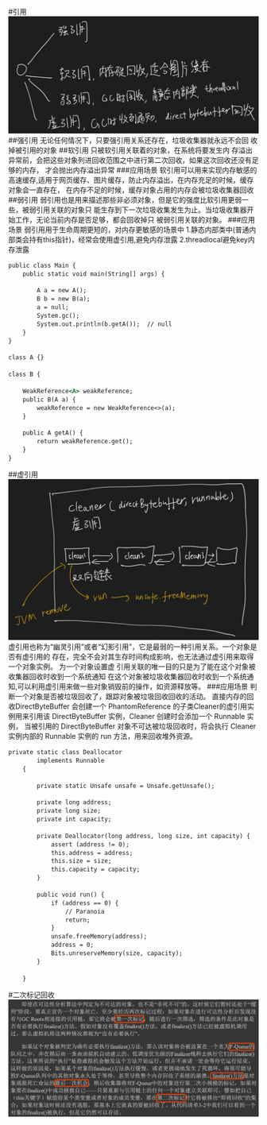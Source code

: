 #引用
![](.z_4_内存管理_01_对象引用_两次标记_images/6a3445ac.png)
##强引用
无论任何情况下，只要强引用关系还存在，垃圾收集器就永远不会回 收掉被引用的对象
##软引用
只被软引用关联着的对象，在系统将要发生内 存溢出异常前，会把这些对象列进回收范围之中进行第二次回收，如果这次回收还没有足够的内存， 才会抛出内存溢出异常
###应用场景
软引用可以用来实现内存敏感的高速缓存,适用于网页缓存、图片缓存，防止内存溢出，在内存充足的时候，缓存对象会一直存在，
在内存不足的时候，缓存对象占用的内存会被垃圾收集器回收
##弱引用
弱引用也是用来描述那些非必须对象，但是它的强度比软引用更弱一些，被弱引用关联的对象只 能生存到下一次垃圾收集发生为止。当垃圾收集器开始工作，无论当前内存是否足够，都会回收掉只 被弱引用关联的对象。
[](https://blog.csdn.net/lp15929801907/article/details/109459513)
###应用场景
弱引用用于生命周期更短的，对内存更敏感的场景中
1.静态内部类中(普通内部类会持有this指针)，经常会使用虚引用,避免内存泄露
2.threadlocal避免key内存泄露
```asp
public class Main {
    public static void main(String[] args) {

        A a = new A();
        B b = new B(a);
        a = null;
        System.gc();
        System.out.println(b.getA());  // null
    }
}

class A {}

class B {

    WeakReference<A> weakReference;
    public B(A a) {
        weakReference = new WeakReference<>(a);
    }

    public A getA() {
        return weakReference.get();
    }
}


```
##虚引用
![](.z_4_内存管理_01_对象引用_两次标记_images/eb4f8b62.png)
虚引用也称为“幽灵引用”或者“幻影引用”，它是最弱的一种引用关系。一个对象是否有虚引用的 存在，完全不会对其生存时间构成影响，也无法通过虚引用来取得一个对象实例。
为一个对象设置虚 引用关联的唯一目的只是为了能在这个对象被收集器回收时收到一个系统通知
在这个对象被垃圾收集器回收时收到一个系统通知,可以利用虚引用来做一些对象销毁前的操作，如资源释放等。
###应用场景
判断一个对象是否被垃圾回收了，跟踪对象被垃圾回收回收的活动。
直接内存的回收DirectByteBuffer
会创建一个 PhantomReference 的子类Cleaner的虚引用实例用来引用该 DirectByteBuffer 实例，Cleaner 创建时会添加一个 Runnable 实例，
当被引用的 DirectByteBuffer 对象不可达被垃圾回收时，将会执行 Cleaner 实例内部的 Runnable 实例的 run 方法，用来回收堆外资源。
```asp
private static class Deallocator
        implements Runnable
    {

        private static Unsafe unsafe = Unsafe.getUnsafe();

        private long address;
        private long size;
        private int capacity;

        private Deallocator(long address, long size, int capacity) {
            assert (address != 0);
            this.address = address;
            this.size = size;
            this.capacity = capacity;
        }

        public void run() {
            if (address == 0) {
                // Paranoia
                return;
            }
            unsafe.freeMemory(address);
            address = 0;
            Bits.unreserveMemory(size, capacity);
        }

    }
```
#二次标记回收
![](.z_4_内存管理_01_垃圾标记算法_gc-roots_对象引用_images/ff8cb113.png)

